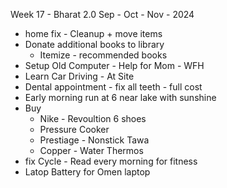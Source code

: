 Week 17 - Bharat 2.0 Sep - Oct - Nov - 2024


- home fix - Cleanup + move items
- Donate additional books to library
    - Itemize - recommended books
- Setup Old Computer - Help for Mom - WFH
- Learn Car Driving - At Site
- Dental appointment - fix all teeth - full cost
- Early morning run at 6 near lake with sunshine
- Buy
    - Nike - Revoultion 6 shoes
    - Pressure Cooker 
    - Prestiage - Nonstick Tawa
    - Copper - Water Thermos
- fix Cycle - Read every morning for fitness
- Latop Battery for Omen laptop